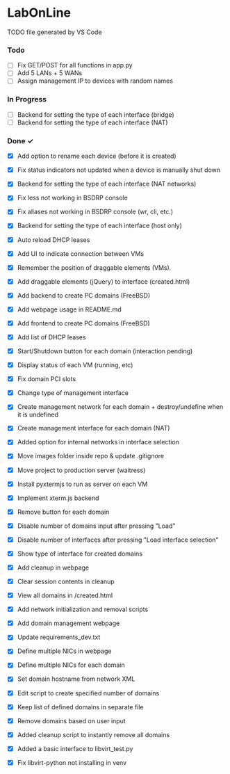 # LabOnLine

TODO file generated by VS Code

### Todo

- [ ] Fix GET/POST for all functions in app.py  
- [ ] Add 5 LANs + 5 WANs  
- [ ] Assign management IP to devices with random names  

### In Progress

- [ ] Backend for setting the type of each interface (bridge)  
- [ ] Backend for setting the type of each interface (NAT)  

### Done ✓

- [x] Add option to rename each device (before it is created)  
- [x] Fix status indicators not updated when a device is manually shut down  
- [x] Backend for setting the type of each interface (NAT networks)  
- [x] Fix less not working in BSDRP console  
- [x] Fix aliases not working in BSDRP console (wr, cli, etc.)  
- [x] Backend for setting the type of each interface (host only)  
- [x] Auto reload DHCP leases  
- [x] Add UI to indicate connection between VMs  
- [x] Remember the position of draggable elements (VMs).  
- [x] Add draggable elements (jQuery) to interface (created.html)  
- [x] Add backend to create PC domains (FreeBSD)  
- [x] Add webpage usage in README.md  
- [x] Add frontend to create PC domains (FreeBSD)  
- [x] Add list of DHCP leases  
- [x] Start/Shutdown button for each domain (interaction pending)  
- [x] Display status of each VM (running, etc)  
- [x] Fix domain PCI slots  
- [x] Change type of management interface  
- [x] Create management network for each domain + destroy/undefine when it is undefined  
- [x] Create management interface for each domain (NAT)  
- [x] Added option for internal networks in interface selection  
- [x] Move images folder inside repo & update .gitignore  
- [x] Move project to production server (waitress)  
- [x] Install pyxtermjs to run as server on each VM  
- [x] Implement xterm.js backend  
- [x] Remove button for each domain  
- [x] Disable number of domains input after pressing "Load"  
- [x] Disable number of interfaces after pressing "Load interface selection"  
- [x] Show type of interface for created domains  
- [x] Add cleanup in webpage  
- [x] Clear session contents in cleanup  
- [x] View all domains in /created.html  
- [x] Add network initialization and removal scripts  
- [x] Add domain management webpage  
- [x] Update requirements_dev.txt  
- [x] Define multiple NICs in webpage  
- [x] Define multiple NICs for each domain  
- [x] Set domain hostname from network XML  
- [x] Edit script to create specified number of domains  
- [x] Keep list of defined domains in separate file  
- [x] Remove domains based on user input  
- [x] Added cleanup script to instantly remove all domains  
- [x] Added a basic interface to libvirt_test.py  
- [x] Fix libvirt-python not installing in venv  

